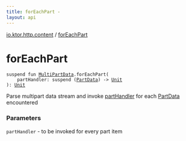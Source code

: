 ```yaml
---
title: forEachPart - 
layout: api
---
```


<div class='api-docs-breadcrumbs'><a href="index.html">io.ktor.http.content</a> / <a href="./for-each-part.html">forEachPart</a></div>

# forEachPart

<div class="signature"><code><span class="keyword">suspend</span> <span class="keyword">fun </span><a href="-multi-part-data/index.html"><span class="identifier">MultiPartData</span></a><span class="symbol">.</span><span class="identifier">forEachPart</span><span class="symbol">(</span><br/>&nbsp;&nbsp;&nbsp;&nbsp;<span class="parameterName" id="io.ktor.http.content$forEachPart(io.ktor.http.content.MultiPartData, kotlin.SuspendFunction1((io.ktor.http.content.PartData, kotlin.Unit)))/partHandler">partHandler</span><span class="symbol">:</span>&nbsp;<span class="keyword">suspend </span><span class="symbol">(</span><a href="-part-data/index.html"><span class="identifier">PartData</span></a><span class="symbol">)</span>&nbsp;<span class="symbol">-&gt;</span>&nbsp;<a href="https://kotlinlang.org/api/latest/jvm/stdlib/kotlin/-unit/index.html"><span class="identifier">Unit</span></a><br/><span class="symbol">)</span><span class="symbol">: </span><a href="https://kotlinlang.org/api/latest/jvm/stdlib/kotlin/-unit/index.html"><span class="identifier">Unit</span></a></code></div>

Parse multipart data stream and invoke <a href="for-each-part.html#io.ktor.http.content$forEachPart(io.ktor.http.content.MultiPartData, kotlin.SuspendFunction1((io.ktor.http.content.PartData, kotlin.Unit)))/partHandler">partHandler</a> for each <a href="-part-data/index.html">PartData</a> encountered

### Parameters

<code>partHandler</code> - to be invoked for every part item
